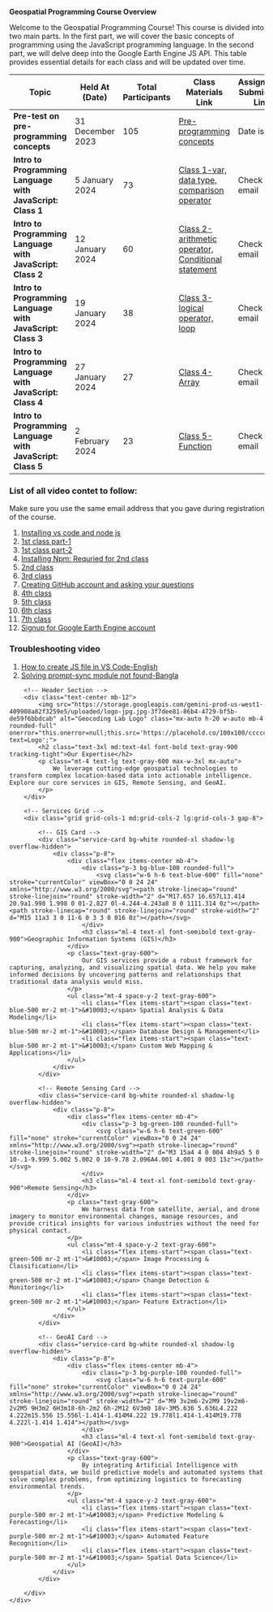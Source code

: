
**Geospatial Programming Course Overview**

Welcome to the Geospatial Programming Course! This course is divided into two main parts. In the first part, we will cover the basic concepts of programming using the JavaScript programming language. In the second part, we will delve deep into the Google Earth Engine JS API. This table provides essential details for each class and will be updated over time.

| Topic                                | Held At (Date)      | Total Participants | Class Materials Link                                  | Assignment Submission Link | Class Language |
| ------------------------------------ | -------------------- | ------------------- | ------------------------------------------------------ | -------------------------- | --------------- |
| **Pre-test on pre-programming concepts** | 31 December 2023    | 105                 | [Pre-programming concepts](pre-prog-basic.md)          | Date is over     | English         |
| **Intro to Programming Language with JavaScript: Class 1**| 5 January 2024           | 73   | [Class 1-var, data type, comparison operator](intro-to-programming-with-js-class1.md)                                    | Check your email     | English  |
| **Intro to Programming Language with JavaScript: Class 2**| 12 January 2024           | 60   | [Class 2- arithmetic operator, Conditional statement](conditional-statements-class2.md)                                    | Check your email     | Bangla  |
| **Intro to Programming Language with JavaScript: Class 3**| 19 January 2024           | 38   | [Class 3- logical operator, loop](logical-operator-loop-class3.md)                                    | Check your email     | Bangla  |
| **Intro to Programming Language with JavaScript: Class 4**| 27 January 2024           | 27   | [Class 4- Array](array-class4.md)                                    | Check your email     | Bangla  |
| **Intro to Programming Language with JavaScript: Class 5**| 2 February 2024           | 23   | [Class 5- Function](function-class5.md)                                    | Check your email     | Bangla  |

### **List of all video contet to follow:** 
Make sure you use the same email address that you gave during registration of the course. 

1.  [Installing vs code and node js](https://youtu.be/Q1DB41aiV4Y?si=AYn20G9hmRctcNeJ)
2.  [1st class part-1](https://drive.google.com/file/d/1Y1OiFRidijEs7S_u3yhuocXJkin_JXWP/view?usp=drive_link)
3.  [1st class part-2]((https://drive.google.com/file/d/1jBoXTfc0hzYxJj92jcmAUUX1tg5Lnu3-/view?usp=drive_link))
4.  [Installing Npm: Requried for 2nd class ](https://youtu.be/AqVNAOXOSN0)
5.  [2nd class](https://youtu.be/2oPc2RAzAt0)
6.  [3rd class](https://youtu.be/TfZvwFouCjE)
7. [Creating GitHub account and asking your questions](https://www.youtube.com/watch?v=n6PiBM-cudM)
8. [4th class](https://www.youtube.com/watch?v=2M7UNE9a4Ek)
9. [5th class](https://www.youtube.com/watch?v=NzS0iuZm-y0)
10. [6th class](https://www.youtube.com/watch?v=R97uPjvqbnc&feature=youtu.be)
11. [7th class](https://youtu.be/xwlE6-lY2Mk)
11. [Signup for Google Earth Engine account]()

### Troubleshooting video 

1. [How to create JS file in VS Code-English](https://youtu.be/Fw851CKuyCM) 
2. [Solving prompt-sync module not found-Bangla](https://www.youtube.com/watch?v=doIYvq4ZJxA&t=8s)

<!-- Paste this into your .md file -->

<div class="py-16 md:py-24">
    <div class="container mx-auto px-6 lg:px-8">

        <!-- Header Section -->
        <div class="text-center mb-12">
            <img src="https://storage.googleapis.com/gemini-prod-us-west1-409908a82f3259e5/uploaded/logo-jpg.jpg-3f7dee81-86b4-4729-bf5b-de59f6bbdcab" alt="Geocoding Lab Logo" class="mx-auto h-20 w-auto mb-4 rounded-full" onerror="this.onerror=null;this.src='https://placehold.co/100x100/cccccc/333333?text=Logo';">
            <h2 class="text-3xl md:text-4xl font-bold text-gray-900 tracking-tight">Our Expertise</h2>
            <p class="mt-4 text-lg text-gray-600 max-w-3xl mx-auto">
                We leverage cutting-edge geospatial technologies to transform complex location-based data into actionable intelligence. Explore our core services in GIS, Remote Sensing, and GeoAI.
            </p>
        </div>

        <!-- Services Grid -->
        <div class="grid grid-cols-1 md:grid-cols-2 lg:grid-cols-3 gap-8">

            <!-- GIS Card -->
            <div class="service-card bg-white rounded-xl shadow-lg overflow-hidden">
                <div class="p-8">
                    <div class="flex items-center mb-4">
                        <div class="p-3 bg-blue-100 rounded-full">
                            <svg class="w-6 h-6 text-blue-600" fill="none" stroke="currentColor" viewBox="0 0 24 24" xmlns="http://www.w3.org/2000/svg"><path stroke-linecap="round" stroke-linejoin="round" stroke-width="2" d="M17.657 16.657L13.414 20.9a1.998 1.998 0 01-2.827 0l-4.244-4.243a8 8 0 1111.314 0z"></path><path stroke-linecap="round" stroke-linejoin="round" stroke-width="2" d="M15 11a3 3 0 11-6 0 3 3 0 016 0z"></path></svg>
                        </div>
                        <h3 class="ml-4 text-xl font-semibold text-gray-900">Geographic Information Systems (GIS)</h3>
                    </div>
                    <p class="text-gray-600">
                        Our GIS services provide a robust framework for capturing, analyzing, and visualizing spatial data. We help you make informed decisions by uncovering patterns and relationships that traditional data analysis would miss.
                    </p>
                    <ul class="mt-4 space-y-2 text-gray-600">
                        <li class="flex items-start"><span class="text-blue-500 mr-2 mt-1">&#10003;</span> Spatial Analysis & Data Modeling</li>
                        <li class="flex items-start"><span class="text-blue-500 mr-2 mt-1">&#10003;</span> Database Design & Management</li>
                        <li class="flex items-start"><span class="text-blue-500 mr-2 mt-1">&#10003;</span> Custom Web Mapping & Applications</li>
                    </ul>
                </div>
            </div>

            <!-- Remote Sensing Card -->
            <div class="service-card bg-white rounded-xl shadow-lg overflow-hidden">
                <div class="p-8">
                    <div class="flex items-center mb-4">
                        <div class="p-3 bg-green-100 rounded-full">
                            <svg class="w-6 h-6 text-green-600" fill="none" stroke="currentColor" viewBox="0 0 24 24" xmlns="http://www.w3.org/2000/svg"><path stroke-linecap="round" stroke-linejoin="round" stroke-width="2" d="M3 15a4 4 0 004 4h9a5 5 0 10-.1-9.999 5.002 5.002 0 10-9.78 2.096A4.001 4.001 0 003 15z"></path></svg>
                        </div>
                        <h3 class="ml-4 text-xl font-semibold text-gray-900">Remote Sensing</h3>
                    </div>
                    <p class="text-gray-600">
                        We harness data from satellite, aerial, and drone imagery to monitor environmental changes, manage resources, and provide critical insights for various industries without the need for physical contact.
                    </p>
                    <ul class="mt-4 space-y-2 text-gray-600">
                        <li class="flex items-start"><span class="text-green-500 mr-2 mt-1">&#10003;</span> Image Processing & Classification</li>
                        <li class="flex items-start"><span class="text-green-500 mr-2 mt-1">&#10003;</span> Change Detection & Monitoring</li>
                        <li class="flex items-start"><span class="text-green-500 mr-2 mt-1">&#10003;</span> Feature Extraction</li>
                    </ul>
                </div>
            </div>

            <!-- GeoAI Card -->
            <div class="service-card bg-white rounded-xl shadow-lg overflow-hidden">
                <div class="p-8">
                    <div class="flex items-center mb-4">
                        <div class="p-3 bg-purple-100 rounded-full">
                            <svg class="w-6 h-6 text-purple-600" fill="none" stroke="currentColor" viewBox="0 0 24 24" xmlns="http://www.w3.org/2000/svg"><path stroke-linecap="round" stroke-linejoin="round" stroke-width="2" d="M9 3v2m6-2v2M9 19v2m6-2v2M5 9H3m2 6H3m18-6h-2m2 6h-2M12 6V3m0 18v-3M5.636 5.636L4.222 4.222m15.556 15.556l-1.414-1.414M4.222 19.778l1.414-1.414M19.778 4.222l-1.414 1.414"></path></svg>
                        </div>
                        <h3 class="ml-4 text-xl font-semibold text-gray-900">Geospatial AI (GeoAI)</h3>
                    </div>
                    <p class="text-gray-600">
                        By integrating Artificial Intelligence with geospatial data, we build predictive models and automated systems that solve complex problems, from optimizing logistics to forecasting environmental trends.
                    </p>
                    <ul class="mt-4 space-y-2 text-gray-600">
                        <li class="flex items-start"><span class="text-purple-500 mr-2 mt-1">&#10003;</span> Predictive Modeling & Forecasting</li>
                        <li class="flex items-start"><span class="text-purple-500 mr-2 mt-1">&#10003;</span> Automated Feature Recognition</li>
                        <li class="flex items-start"><span class="text-purple-500 mr-2 mt-1">&#10003;</span> Spatial Data Science</li>
                    </ul>
                </div>
            </div>

        </div>
    </div>
</div>